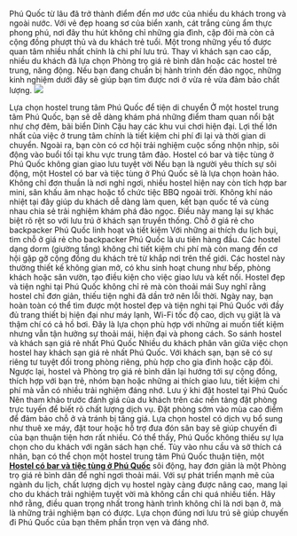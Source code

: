 Phú Quốc từ lâu đã trở thành điểm đến mơ ước của nhiều du khách trong và ngoài nước. Với vẻ đẹp hoang sơ của biển xanh, cát trắng cùng ẩm thực phong phú, nơi đây thu hút không chỉ những gia đình, cặp đôi mà còn cả cộng đồng phượt thủ và du khách trẻ tuổi. Một trong những yếu tố được quan tâm nhiều nhất chính là chi phí lưu trú. Thay vì khách sạn cao cấp, nhiều du khách đã lựa chọn Phòng trọ giá rẻ bình dân hoặc các hostel trẻ trung, năng động. Nếu bạn đang chuẩn bị hành trình đến đảo ngọc, những kinh nghiệm dưới đây sẽ giúp bạn tìm được nơi ở vừa rẻ vừa đảm bảo chất lượng.
![](https://g0v.hackmd.io/_uploads/Bk3LwProgl.png)

Lựa chọn hostel trung tâm Phú Quốc để tiện di chuyển
Ở một hostel trung tâm Phú Quốc, bạn sẽ dễ dàng khám phá những điểm tham quan nổi bật như chợ đêm, bãi biển Dinh Cậu hay các khu vui chơi hiện đại.
Lợi thế lớn nhất của việc ở trung tâm chính là tiết kiệm chi phí đi lại và thời gian di chuyển. Ngoài ra, bạn còn có cơ hội trải nghiệm cuộc sống nhộn nhịp, sôi động vào buổi tối tại khu vực trung tâm đảo.
Hostel có bar và tiệc tùng ở Phú Quốc không gian giao lưu tuyệt vời
Nếu bạn là người yêu thích sự sôi động, một Hostel có bar và tiệc tùng ở Phú Quốc sẽ là lựa chọn hoàn hảo. Không chỉ đơn thuần là nơi nghỉ ngơi, nhiều hostel hiện nay còn tích hợp bar mini, sân khấu âm nhạc hoặc tổ chức tiệc BBQ ngoài trời.
Không khí náo nhiệt tại đây giúp du khách dễ dàng làm quen, kết bạn quốc tế và cùng nhau chia sẻ trải nghiệm khám phá đảo ngọc. Điều này mang lại sự khác biệt rõ rệt so với lưu trú ở khách sạn truyền thống.
Chỗ ở giá rẻ cho backpacker Phú Quốc linh hoạt và tiết kiệm
Với những ai thích du lịch bụi, tìm chỗ ở giá rẻ cho backpacker Phú Quốc là ưu tiên hàng đầu. Các hostel dạng dorm (giường tầng) không chỉ tiết kiệm chi phí mà còn mang đến cơ hội gặp gỡ cộng đồng du khách trẻ từ khắp nơi trên thế giới.
Các hostel này thường thiết kế không gian mở, có khu sinh hoạt chung như bếp, phòng khách hoặc sân vườn, tạo điều kiện cho việc giao lưu và kết nối.
Hostel đẹp và tiện nghi tại Phú Quốc không chỉ rẻ mà còn thoải mái
Suy nghĩ rằng hostel chỉ đơn giản, thiếu tiện nghi đã dần trở nên lỗi thời. Ngày nay, bạn hoàn toàn có thể tìm được một hostel đẹp và tiện nghi tại Phú Quốc với đầy đủ trang thiết bị hiện đại như máy lạnh, Wi-Fi tốc độ cao, dịch vụ giặt là và thậm chí có cả hồ bơi.
Đây là lựa chọn phù hợp với những ai muốn tiết kiệm nhưng vẫn tận hưởng sự thoải mái, hiện đại và phong cách.
So sánh hostel và khách sạn giá rẻ nhất Phú Quốc
Nhiều du khách phân vân giữa việc chọn hostel hay khách sạn giá rẻ nhất Phú Quốc. Với khách sạn, bạn sẽ có sự riêng tư tuyệt đối trong phòng riêng, phù hợp cho gia đình hoặc cặp đôi.
Ngược lại, hostel và Phòng trọ giá rẻ bình dân lại hướng tới sự cộng đồng, thích hợp với bạn trẻ, nhóm bạn hoặc những ai thích giao lưu, tiết kiệm chi phí mà vẫn có nhiều trải nghiệm đáng nhớ.
Lưu ý khi đặt hostel tại Phú Quốc
Nên tham khảo trước đánh giá của du khách trên các nền tảng đặt phòng trực tuyến để biết rõ chất lượng dịch vụ.
Đặt phòng sớm vào mùa cao điểm để đảm bảo chỗ ở và tránh bị tăng giá.
Lựa chọn hostel có dịch vụ bổ sung như thuê xe máy, đặt tour hoặc hỗ trợ đưa đón sân bay sẽ giúp chuyến đi của bạn thuận tiện hơn rất nhiều.
Có thể thấy, Phú Quốc không thiếu sự lựa chọn cho du khách với ngân sách hạn chế. Tùy vào nhu cầu và sở thích cá nhân, bạn có thể chọn một hostel trung tâm Phú Quốc thuận tiện, một [**Hostel có bar và tiệc tùng ở Phú Quốc**](https://happybearhostel.com/) sôi động, hay đơn giản là một Phòng trọ giá rẻ bình dân để nghỉ ngơi thoải mái. Với sự phát triển mạnh mẽ của ngành du lịch, chất lượng dịch vụ hostel ngày càng được nâng cao, mang lại cho du khách trải nghiệm tuyệt vời mà không cần chi quá nhiều tiền. Hãy nhớ rằng, điều quan trọng nhất trong hành trình không chỉ là nơi bạn ở, mà là những trải nghiệm bạn có được. Lựa chọn đúng nơi lưu trú sẽ giúp chuyến đi Phú Quốc của bạn thêm phần trọn vẹn và đáng nhớ.



